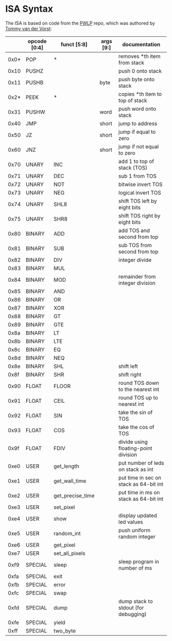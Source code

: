 
# ISA Syntax

The ISA is based on code from the [PWLP](https://github.com/pixelspark/pwlp) repo, which was authored by [Tommy van der Vorst](https://github.com/pixelspark):

|      | opcode [0:4] | funct [5:8]      | args [9:] | documentation                          |
|------|--------------|------------------|-----------|----------------------------------------|
| 0x0* | POP          | *                |           | removes *th item from stack            |
| 0x10 | PUSHZ        |                  |           | push 0 onto stack                      |
| 0x11 | PUSHB        |                  | byte      | push byte onto stack                   |
| 0x2* | PEEK         | *                |           | copies *th item to top of stack        |
| 0x31 | PUSHW        |                  | word      | push word onto stack                   |
| 0x40 | JMP          |                  | short     | jump to address                        |
| 0x50 | JZ           |                  | short     | jump if equal to zero                  |
| 0x60 | JNZ          |                  | short     | jump if not equal to zero              |
| 0x70 | UNARY        | INC              |           | add 1 to top of stack (TOS)            |
| 0x71 | UNARY        | DEC              |           | sub 1 from TOS                         |
| 0x72 | UNARY        | NOT              |           | bitwise invert TOS                     |
| 0x73 | UNARY        | NEG              |           | logical invert TOS                     |
| 0x74 | UNARY        | SHL8             |           | shift TOS left by eight bits           |
| 0x75 | UNARY        | SHR8             |           | shift TOS right by eight bits          |
| 0x80 | BINARY       | ADD              |           | add TOS and second from top            |
| 0x81 | BINARY       | SUB              |           | sub TOS from second from top           |
| 0x82 | BINARY       | DIV              |           | integer divide                         |
| 0x83 | BINARY       | MUL              |           |                                        |
| 0x84 | BINARY       | MOD              |           | remainder from integer division        |
| 0x85 | BINARY       | AND              |           |                                        |
| 0x86 | BINARY       | OR               |           |                                        |
| 0x87 | BINARY       | XOR              |           |                                        |
| 0x88 | BINARY       | GT               |           |                                        |
| 0x89 | BINARY       | GTE              |           |                                        |
| 0x8a | BINARY       | LT               |           |                                        |
| 0x8b | BINARY       | LTE              |           |                                        |
| 0x8c | BINARY       | EQ               |           |                                        |
| 0x8d | BINARY       | NEQ              |           |                                        |
| 0x8e | BINARY       | SHL              |           | shift left                             |
| 0x8f | BINARY       | SHR              |           | shift right                            |
| 0x90 | FLOAT        | FLOOR            |           | round TOS down to the nearest int      |
| 0x91 | FLOAT        | CEIL             |           | round TOS up to nearest int            |
| 0x92 | FLOAT        | SIN              |           | take the sin of TOS                    |
| 0x93 | FLOAT        | COS              |           | take the cos of TOS                    |
| 0x9f | FLOAT        | FDIV             |           | divide using floating-point division   |
| 0xe0 | USER         | get_length       |           | put number of leds on stack as int     |
| 0xe1 | USER         | get_wall_time    |           | put time in sec on stack as 64-bit int |
| 0xe2 | USER         | get_precise_time |           | put time in ms on stack as 64-bit int  |
| 0xe3 | USER         | set_pixel        |           |                                        |
| 0xe4 | USER         | show             |           | display updated led values             |
| 0xe5 | USER         | random_int       |           | push uniform random integer            |
| 0xe6 | USER         | get_pixel        |           |                                        |
| 0xe7 | USER         | set_all_pixels   |           |                                        |
| 0xf9 | SPECIAL      | sleep            |           | sleep program in number of ms          |
| 0xfa | SPECIAL      | exit             |           |                                        |
| 0xfb | SPECIAL      | error            |           |                                        |
| 0xfc | SPECIAL      | swap             |           |                                        |
| 0xfd | SPECIAL      | dump             |           | dump stack to stdout (for debugging)   |
| 0xfe | SPECIAL      | yield            |           |                                        |
| 0xff | SPECIAL      | two_byte         |           |                                        |
